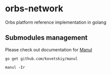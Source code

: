 # orbs-network
Orbs platform reference implementation in golang

## Submodules management

Please check out documentation for [Manul](https://github.com/kovetskiy/manul)

```
go get github.com/kovetskiy/manul

manul -Ir
```
